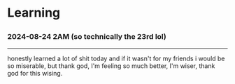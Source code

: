 # Learning <p>
### 2024-08-24 2AM (so technically the 23rd lol)
---



honestly learned a lot of shit today and if it wasn't for my friends i would be so miserable, but thank god, I'm feeling so much better, I'm wiser, thank god for this wising. 

```markdown